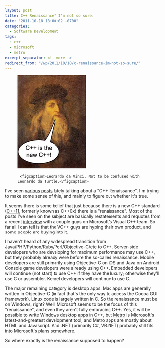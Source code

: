 ```yaml
---
layout: post
title: C++ Renaissance? I'm not so sure.
date: "2011-10-18 18:00:02 -0700"
categories:
  - Software Development
tags:
  - c++
  - microsoft
  - metro
excerpt_separator: <!--more-->
redirect_from: "/wp/2011/10/18/c-renaissance-im-not-so-sure/"
---
```


<aside>
  <figure>
     <img src="/assets/images/2011/10/leo_cplusplus-221x300.jpg" alt="Leonardo da Vinci" />

     <figcaption>Leonardo da Vinci. Not to be confused with Leonardo da Turtle.</figcaption>

  </figure>
</aside>

I've seen [various](http://drdobbs.com/cpp/231901048) [posts](http://drdobbs.com/cpp/231900562) lately talking about a "C++ Renaissance". I'm trying to make some sense of this, and mainly to figure out whether it's true.

<!--more-->

It seems there is some belief that just because there is a new C++ standard ([C++11](http://en.wikipedia.org/wiki/C%2B%2B11), formerly known as C++0x) there is a "renaissance". Most of the posts I've seen on the subject are basically restatements and requotes from a recent [interview](http://blogs.msdn.com/b/vcblog/archive/2011/02/08/10126533.aspx) with a couple guys on Microsoft's Visual C++ team. So far all I can tell is that the VC++ guys are hyping their own product, and some people are buying into it.

I haven't heard of any widespread transition from Java/PHP/Python/Ruby/Perl/Objective-C/etc to C++. Server-side developers who are developing for maximum performance may use C++, but they probably already were before the so-called renaissance. Mobile developers are still primarily using Objective-C on iOS and Java on Android. Console game developers were already using C++. Embedded developers will continue (not start) to use C++ if they have the luxury; otherwise they'll use C or assembler. Kernel developers will continue to use C.

The major remaining category is desktop apps. Mac apps are generally written in Objective-C (in fact that's the only way to access the Cocoa GUI framework). Linux code is largely written in C. So the renaissance must be on Windows, right? Well, Microsoft seems to be the focus of this "renaissance", and even they aren't fully embracing C++. Yes, it will be possible to write Windows desktop apps in C++, but [Metro](http://www.zdnet.com/blog/microsoft/microsoft-to-developers-metro-is-your-future/10611) is Microsoft's latest-and-greatest development tool, and Metro apps are mostly about HTML and Javascript. And .NET (primarily C#, VB.NET) probably still fits into Microsoft's plans somewhere.

So where exactly is the renaissance supposed to happen?
